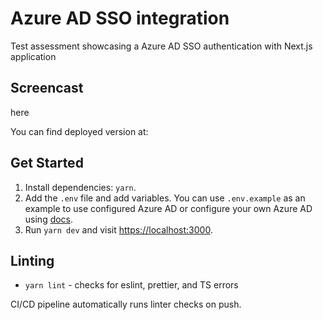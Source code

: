 # Azure AD SSO integration

Test assessment showcasing a Azure AD SSO authentication with Next.js application

## Screencast

here

You can find deployed version at: <here>

## Get Started

1. Install dependencies: `yarn`.
2. Add the `.env` file and add variables. You can use `.env.example` as an example to use configured Azure AD or configure your own Azure AD using [docs](https://github.com/Azure-Samples/ms-identity-b2c-javascript-spa#registration).
3. Run `yarn dev` and visit <https://localhost:3000>.

## Linting

- `yarn lint` - checks for eslint, prettier, and TS errors

CI/CD pipeline automatically runs linter checks on push.
